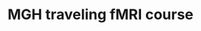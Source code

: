 ---
title: "MGH traveling fMRI course"
project_id: 
date: 
conference_id: ""
presenters:
   - peter_bandettini
summary: "MGH traveling fMRI course, Caen, France"
file: /assets/presentations/
filename: 
layout: presentation
---